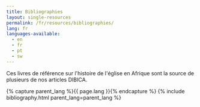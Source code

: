 ```yaml
---
title: Bibliographies
layout: single-resources
permalink: /fr/resources/bibliographies/
lang: fr
languages-available:                         
  - en
  - fr
  - pt
  - sw
---
```

Ces livres de référence sur l'histoire de l'église en Afrique sont la source de plusieurs de nos articles DIBICA.

{% capture parent_lang %}{{ page.lang }}{% endcapture %}
{% include bibliography.html parent_lang=parent_lang %}

